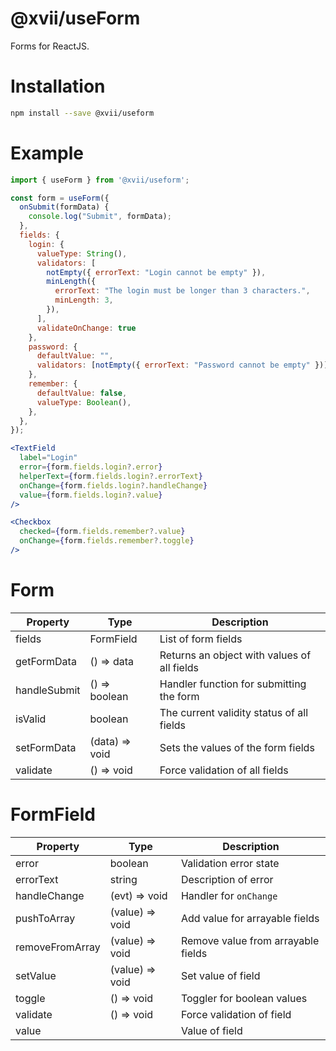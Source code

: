 # @xvii/useForm

Forms for ReactJS.

# Installation

```bash
npm install --save @xvii/useform
```

# Example

```js
import { useForm } from '@xvii/useform';

const form = useForm({
  onSubmit(formData) {
    console.log("Submit", formData);
  },
  fields: {
    login: {
      valueType: String(),
      validators: [
        notEmpty({ errorText: "Login cannot be empty" }),
        minLength({
          errorText: "The login must be longer than 3 characters.",
          minLength: 3,
        }),
      ],
      validateOnChange: true
    },
    password: {
      defaultValue: "",
      validators: [notEmpty({ errorText: "Password cannot be empty" })],
    },
    remember: {
      defaultValue: false,
      valueType: Boolean(),
    },
  },
});
```

```jsx
<TextField
  label="Login"
  error={form.fields.login?.error}
  helperText={form.fields.login?.errorText}
  onChange={form.fields.login?.handleChange}
  value={form.fields.login?.value}
/>

<Checkbox
  checked={form.fields.remember?.value}
  onChange={form.fields.remember?.toggle}
/>
```

# Form

| Property | Type | Description |
| --- | --- | --- |
| fields | FormField | List of form fields |
| getFormData | () => data | Returns an object with values of all fields |
| handleSubmit | () => boolean | Handler function for submitting the form |
| isValid | boolean | The current validity status of all fields |
| setFormData | (data) => void | Sets the values of the form fields |
| validate | () => void | Force validation of all fields |


# FormField

| Property | Type | Description |
| --- | --- | --- |
| error | boolean | Validation error state |
| errorText | string | Description of error |
| handleChange | (evt) => void | Handler for `onChange` |
| pushToArray | (value) => void | Add value for arrayable fields |
| removeFromArray | (value) => void | Remove value from arrayable fields |
| setValue | (value) => void | Set value of field |
| toggle | () => void | Toggler for boolean values |
| validate | () => void | Force validation of field |
| value | | Value of field |